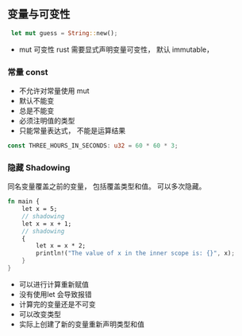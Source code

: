 ## 变量与可变性

```rust
 let mut guess = String::new();
```


* mut 可变性
rust 需要显式声明变量可变性， 默认 immutable， 


### 常量 const

* 不允许对常量使用 mut
* 默认不能变
* 总是不能变
* 必须注明值的类型
* 只能常量表达式， 不能是运算结果


```rust
const THREE_HOURS_IN_SECONDS: u32 = 60 * 60 * 3;
```



### 隐藏 Shadowing

同名变量覆盖之前的变量， 包括覆盖类型和值。 可以多次隐藏。

```rust
fn main {
    let x = 5;
    // shadowing
    let x = x + 1;
    // shadowing
    {
        let x = x * 2;
        println!("The value of x in the inner scope is: {}", x);
    }
}
```


* 可以进行计算重新赋值
* 没有使用let 会导致报错
* 计算完的变量还是不可变
* 可以改变类型
* 实际上创建了新的变量重新声明类型和值
